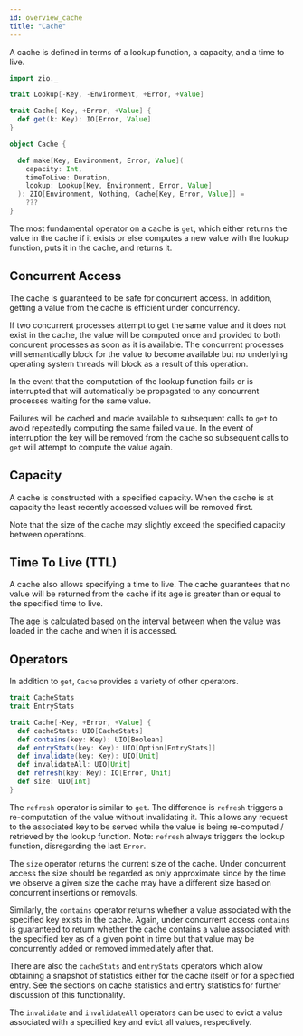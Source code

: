 ```yaml
---
id: overview_cache
title: "Cache"
---
```


A cache is defined in terms of a lookup function, a capacity, and a time to live.

```scala mdoc
import zio._

trait Lookup[-Key, -Environment, +Error, +Value]

trait Cache[-Key, +Error, +Value] {
  def get(k: Key): IO[Error, Value]
}

object Cache {

  def make[Key, Environment, Error, Value](
    capacity: Int,
    timeToLive: Duration,
    lookup: Lookup[Key, Environment, Error, Value]
  ): ZIO[Environment, Nothing, Cache[Key, Error, Value]] =
    ???
}
```

The most fundamental operator on a cache is `get`, which either returns the value in the cache if it exists or else computes a new value with the lookup function, puts it in the cache, and returns it.

## Concurrent Access

The cache is guaranteed to be safe for concurrent access. In addition, getting a value from the cache is efficient under concurrency.

If two concurrent processes attempt to get the same value and it does not exist in the cache, the value will be computed once and provided to both concurent processes as soon as it is available. The concurrent processes will semantically block for the value to become available but no underlying operating system threads will block as a result of this operation.

In the event that the computation of the lookup function fails or is interrupted that will automatically be propagated to any concurrent processes waiting for the same value.

Failures will be cached and made available to subsequent calls to `get` to avoid repeatedly computing the same failed value. In the event of interruption the key will be removed from the cache so subsequent calls to `get` will attempt to compute the value again.

## Capacity

A cache is constructed with a specified capacity. When the cache is at capacity the least recently accessed values will be removed first.

Note that the size of the cache may slightly exceed the specified capacity between operations.

## Time To Live (TTL)

A cache also allows specifying a time to live. The cache guarantees that no value will be returned from the cache if its age is greater than or equal to the specified time to live.

The age is calculated based on the interval between when the value was loaded in the cache and when it is accessed.

## Operators

In addition to `get`, `Cache` provides a variety of other operators.

```scala mdoc:invisible
trait CacheStats
trait EntryStats
```

```scala mdoc:nest
trait Cache[-Key, +Error, +Value] {
  def cacheStats: UIO[CacheStats]
  def contains(key: Key): UIO[Boolean]
  def entryStats(key: Key): UIO[Option[EntryStats]]
  def invalidate(key: Key): UIO[Unit]
  def invalidateAll: UIO[Unit]
  def refresh(key: Key): IO[Error, Unit]
  def size: UIO[Int]
}
```
The `refresh` operator is similar to `get`. The difference is `refresh` triggers a re-computation of the value without invalidating it. This allows any request to the associated key to be served while the value is being re-computed / retrieved by the lookup function. Note: `refresh` always triggers the lookup function, disregarding the last `Error`. 

The `size` operator returns the current size of the cache. Under concurrent access the size should be regarded as only approximate since by the time we observe a given size the cache may have a different size based on concurrent insertions or removals.

Similarly, the `contains` operator returns whether a value associated with the specified key exists in the cache. Again, under concurrent access `contains` is guaranteed to return whether the cache contains a value associated with the specified key as of a given point in time but that value may be concurrently added or removed immediately after that.

There are also the `cacheStats` and `entryStats` operators which allow obtaining a snapshot of statistics either for the cache itself or for a specified entry. See the sections on cache statistics and entry statistics for further discussion of this functionality.

The `invalidate` and `invalidateAll` operators can be used to evict a value associated with a specified key and evict all values, respectively.
